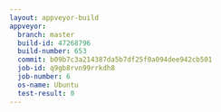 ```yaml
---
layout: appveyor-build
appveyor:
  branch: master
  build-id: 47268796
  build-number: 653
  commit: b09b7c3a214387da5b7df25f0a094dee942cb501
  job-id: q9gb8rvn99rrkdh8
  job-number: 6
  os-name: Ubuntu
  test-result: 0
---
```

